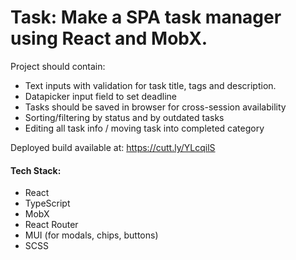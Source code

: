 # Task: Make a SPA task manager using React and MobX.

Project should contain:

- Text inputs with validation for task title, tags and description.
- Datapicker input field to set deadline
- Tasks should be saved in browser for cross-session availability
- Sorting/filtering by status and by outdated tasks
- Editing all task info / moving task into completed category

Deployed build available at: https://cutt.ly/YLcqilS

#### Tech Stack:
- React
- TypeScript
- MobX
- React Router
- MUI (for modals, chips, buttons)
- SCSS
